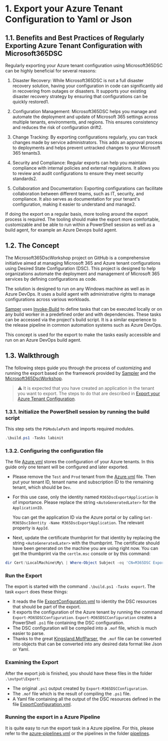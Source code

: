 # 1. Export your Azure Tenant Configuration to Yaml or Json

## 1.1. Benefits and Best Practices of Regularly Exporting Azure Tenant Configuration with Microsoft365DSC

Regularly exporting your Azure tenant configuration using Microsoft365DSC can be highly beneficial for several reasons:

1. Disaster Recovery: While Microsoft365DSC is not a full disaster recovery solution, having your configuration in code can significantly aid in recovering from outages or disasters. It supports your existing disaster recovery strategy by ensuring that configurations can be quickly restored1.

1. Configuration Management: Microsoft365DSC helps you manage and automate the deployment and update of Microsoft 365 settings across multiple tenants, environments, and regions. This ensures consistency and reduces the risk of configuration drift2.

1. Change Tracking: By exporting configurations regularly, you can track changes made by service administrators. This adds an approval process to deployments and helps prevent untracked changes to your Microsoft 365 tenants3.

1. Security and Compliance: Regular exports can help you maintain compliance with internal policies and external regulations. It allows you to review and audit configurations to ensure they meet security standards2.

1. Collaboration and Documentation: Exporting configurations can facilitate collaboration between different teams, such as IT, security, and compliance. It also serves as documentation for your tenant's configuration, making it easier to understand and manage2.

If doing the export on a regular basis, more tooling around the export process is required. The tooling should make the export more comfortable, customizable and be able to run within a PowerShell session as well as a build agent, for example an Azure Devops build agent.

## 1.2. The Concept

The Microsoft365DscWorkshop project on GitHub is a comprehensive initiative aimed at managing Microsoft 365 and Azure tenant configurations using Desired State Configuration (DSC). This project is designed to help organizations automate the deployment and management of Microsoft 365 services by defining configurations as code. 

The solution is designed to run on any Windows machine as well as in Azure DevOps. It uses a build agent with administrative rights to manage configurations across various workloads.

[Samper](https://github.com/gaelcolas/Sampler) uses [Invoke-Build](https://github.com/nightroman/Invoke-Build) to define tasks that can be executed locally or on any build worker in a predefined order and with dependencies. These tasks can be accessed via the project's build script. It is a similar experience to the release pipeline in common automation systems such as Azure DevOps.

This concept is used for the export to make the tasks easily accessible and run on an Azure DevOps build agent.

## 1.3. Walkthrough

The following steps guide you through the process of customizing and running the export based on the framework provided by [Sampler](https://github.com/gaelcolas/Sampler) and the [Microsoft365DscWorkshop](https://github.com/raandree/Microsoft365DscWorkshop).

> :warning: It is expected that you have created an application in the tenant you want to export. The steps to do that are described in [Export your Azure Tenant Configuration](./readme.md).

### 1.3.1. Initialize the PowerShell session by running the build script

This step sets the `PSModulePath` and imports required modules.

```powershell
.\build.ps1 -Tasks labinit
```

### 1.3.2. Configuring the configuration file

The file [Azure.yml](../source//Global//Azure.yml) stores the configuration of your Azure tenants. In this guide only one tenant will be configured and later exported.

- Please remove the `Test` and `Prod` tenant from the [Azure.yml](../source//Global//Azure.yml) file. Then put your tenant ID, tenant name and subscription ID to the remaining tenant, which should be `Dev`.

- For this use case, only the identity named `M365DscExportApplication` is of importance. Please replace the string `<AutoGeneratedLater>` for the `ApplicationID`.

    You can get the application ID via the Azure portal or by calling `Get-M365DscIdentity -Name M365DscExportApplication`. The relevant property is `AppId`.

- Next, update the certificate thumbprint for that identity by replacing the string `<AutoGeneratedLater>` with the thumbprint. The certificate should have been generated on the machine you are using right now. You can get the thumbprint via the `certlm.msc` console or by this command:

```powershell
dir Cert:\LocalMachine\My\ | Where-Object Subject -eq 'CN=M365DSC Export'
```

### Run the Export

The export is started with the command `.\build.ps1 -Tasks export`. The task `export` does these things:

- It reads the file [ExportConfiguration.yml](./ExportConfiguration.yml) to identity the DSC resources that should be part of the export.
- It exports the configuration of the Azure tenant by running the command `Export-M365DSCConfiguration`. `Export-M365DSCConfiguration` creates a PowerShell `.ps1` file containing the DSC configuration.
- The DSC configuration will be compiled into a `.mof` file, which is much easier to parse.
- Thanks to the great [Kingsland.MofParser](https://github.com/KingslandConsulting/Kingsland.MofParser), the `.mof` file can be converted into objects that can be converted into any desired data format like Json or Yaml.

### Examining the Export

After the export job is finished, you should have these files in the folder `.\output\Export`:

- The original `.ps1` output created by `Export-M365DSCConfiguration`.
- The `.mof` file which is the result of compiling the `.ps1` file.
- A Yaml file containing all the output of the DSC resources defined in the file [ExportConfiguration.yml](./ExportConfiguration.yml).

### Running the export in a Azure Pipeline

It is quite easy to run the export task in a Azure pipeline. For this, please refer to the [azure-pipelines.yml](../azure-pipelines.yml) or the pipelines in the folder [pipelines](../pipelines/).
